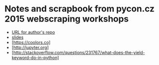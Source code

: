 # Notes and scrapbook from pycon.cz 2015 webscraping workshops #

- [URL for author's repo](https://github.com/tomasbedrich/web-scraping-in-python)
- [slides](https://docs.google.com/open?id=1GW7eiCzM0td1fW1hQJaL5LHdk87YoRiVHcSPl4daUGY)
- [https://coolors.co]
- [http://jupyter.org]
- [http://stackoverflow.com/questions/231767/what-does-the-yield-keyword-do-in-python]